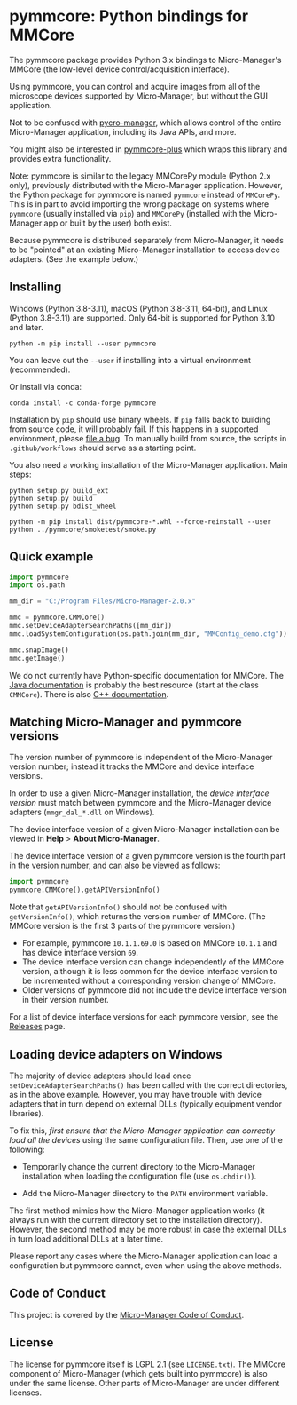 pymmcore: Python bindings for MMCore
====================================

The pymmcore package provides Python 3.x bindings to Micro-Manager's MMCore
(the low-level device control/acquisition interface).

Using pymmcore, you can control and acquire images from all of the microscope
devices supported by Micro-Manager, but without the GUI application.

Not to be confused with
[pycro-manager](https://github.com/micro-manager/pycro-manager), which allows
control of the entire Micro-Manager application, including its Java APIs, and
more.

You might also be interested in
[pymmcore-plus](https://pymmcore-plus.readthedocs.io) which wraps this library and provides extra functionality.

Note: pymmcore is similar to the legacy MMCorePy module (Python 2.x only),
previously distributed with the Micro-Manager application. However, the Python
package for pymmcore is named `pymmcore` instead of `MMCorePy`. This is in part
to avoid importing the wrong package on systems where `pymmcore` (usually
installed via `pip`) and `MMCorePy` (installed with the Micro-Manager app or
built by the user) both exist.

Because pymmcore is distributed separately from Micro-Manager, it needs to be
"pointed" at an existing Micro-Manager installation to access device adapters.
(See the example below.)


Installing
----------

Windows (Python 3.8-3.11), macOS (Python 3.8-3.11, 64-bit), and Linux (Python
3.8-3.11) are supported. Only 64-bit is supported for Python 3.10 and later.

```
python -m pip install --user pymmcore
```
You can leave out the `--user` if installing into a virtual environment
(recommended).

Or install via conda:
```
conda install -c conda-forge pymmcore
```

Installation by `pip` should use binary wheels. If `pip` falls back to building
from source code, it will probably fail. If this happens in a supported
environment, please [file a
bug](https://github.com/micro-manager/pymmcore/issues). To manually build from
source, the scripts in `.github/workflows` should serve as a starting point.

You also need a working installation of the Micro-Manager application.
Main steps:
```
python setup.py build_ext
python setup.py build
python setup.py bdist_wheel

python -m pip install dist/pymmcore-*.whl --force-reinstall --user
python ../pymmcore/smoketest/smoke.py
```

Quick example
-------------

```python
import pymmcore
import os.path

mm_dir = "C:/Program Files/Micro-Manager-2.0.x"

mmc = pymmcore.CMMCore()
mmc.setDeviceAdapterSearchPaths([mm_dir])
mmc.loadSystemConfiguration(os.path.join(mm_dir, "MMConfig_demo.cfg"))

mmc.snapImage()
mmc.getImage()
```

We do not currently have Python-specific documentation for MMCore. The [Java
documentation](https://micro-manager.org/apidoc/mmcorej/latest/) is probably
the best resource (start at the class `CMMCore`). There is also [C++
documentation](https://micro-manager.org/apidoc/MMCore/latest/).


Matching Micro-Manager and pymmcore versions
--------------------------------------------

The version number of pymmcore is independent of the Micro-Manager version
number; instead it tracks the MMCore and device interface versions.

In order to use a given Micro-Manager installation, the _device interface
version_ must match between pymmcore and the Micro-Manager device adapters
(`mmgr_dal_*.dll` on Windows).

The device interface version of a given Micro-Manager installation can be
viewed in **Help** > **About Micro-Manager**.

The device interface version of a given pymmcore version is the fourth part in
the version number, and can also be viewed as follows:
```python
import pymmcore
pymmcore.CMMCore().getAPIVersionInfo()
```

Note that `getAPIVersionInfo()` should not be confused with `getVersionInfo()`,
which returns the version number of MMCore. (The MMCore version is the first 3
parts of the pymmcore version.)

- For example, pymmcore `10.1.1.69.0` is based on MMCore `10.1.1` and has
  device interface version `69`.
- The device interface version can change independently of the MMCore version,
  although it is less common for the device interface version to be incremented
  without a corresponding version change of MMCore.
- Older versions of pymmcore did not include the device interface version in
  their version number.

For a list of device interface versions for each pymmcore version, see the
[Releases](https://github.com/micro-manager/pymmcore/releases) page.


Loading device adapters on Windows
----------------------------------

The majority of device adapters should load once
`setDeviceAdapterSearchPaths()` has been called with the correct directories,
as in the above example. However, you may have trouble with device adapters
that in turn depend on external DLLs (typically equipment vendor libraries).

To fix this, _first ensure that the Micro-Manager application can correctly
load all the devices_ using the same configuration file. Then, use one of the
following:

- Temporarily change the current directory to the Micro-Manager installation
  when loading the configuration file (use `os.chdir()`).

- Add the Micro-Manager directory to the `PATH` environment variable.

The first method mimics how the Micro-Manager application works (it always run
with the current directory set to the installation directory). However, the
second method may be more robust in case the external DLLs in turn load
additional DLLs at a later time.

Please report any cases where the Micro-Manager application can load a
configuration but pymmcore cannot, even when using the above methods.


Code of Conduct
---------------

This project is covered by the [Micro-Manager Code of Conduct](https://github.com/micro-manager/micro-manager/blob/master/CodeOfConduct.md).


License
-------

The license for pymmcore itself is LGPL 2.1 (see `LICENSE.txt`). The MMCore
component of Micro-Manager (which gets built into pymmcore) is also under the
same license. Other parts of Micro-Manager are under different licenses.

